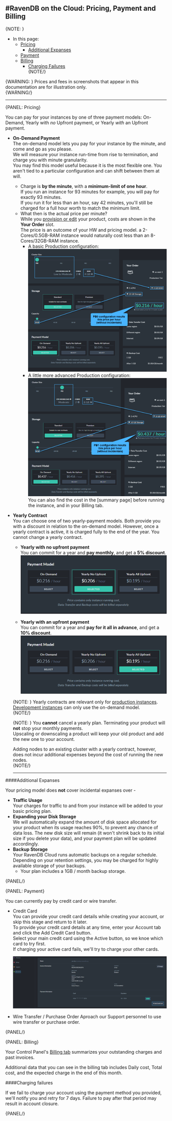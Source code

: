 #RavenDB on the Cloud: Pricing, Payment and Billing
---

{NOTE: }
* In this page:  
  * [Pricing](../cloud/cloud-pricing-payment-billing#pricing)  
     - [Additional Expanses](../cloud/cloud-pricing-payment-billing#additional-expanses)  
  * [Payment](../cloud/cloud-pricing-payment-billing#payment)  
  * [Billing](../cloud/cloud-pricing-payment-billing#billing)  
    - [Charging Failures](../cloud/cloud-pricing-payment-billing#charging-failures)  
{NOTE/}

{WARNING: }
Prices and fees in screenshots that appear in this documentation are for illustration only.  
{WARNING/}

---

{PANEL: Pricing}

You can pay for your instances by one of three payment models: On-Demand, Yearly with _no_ Upfront payment, 
or Yearly _with_ an Upfront payment.  

* **On-Demand Payment**  
  The on-demand model lets you pay for your instance by the minute, and come and go as you please.  
  We will measure your instance run-time from rise to termination, and charge you with minute granularity.  
  You may find this model useful because it is the most flexible one. You aren't tied to a particular configuration
  and can shift between them at will. 

   - Charge is **by the minute**, with a **minimum-limit of one hour**.  
     If you run an instance for 93 minutes for example, you will pay for exactly 93 minutes.  
     If you run it for less than an hour, say 42 minutes, you'll still be charged for a full hour worth to match the minimum limit.  
   - What then is the actual price per minute?  
     While you [provision or edit](../cloud/cloud-control-panel#the-products-tab) your product, 
     costs are shown in the **Your Order** slot.  
     The price is an outcome of your HW and pricing model. 
     a 2-Cores/0.5GB-RAM instance would naturally cost less than an 8-Cores/32GB-RAM instance.  
      - A basic Production configuration:  
        ![PB0](images/pricing_001_PB0.png "PB0")
      - A little more advanced Production configuration:  
        ![PB1](images/pricing_002_PB1.png "PB1")
     You can also find the cost in the [summary page] before running the instance, and in your Billing tab.  

* **Yearly Contract**  
  You can choose one of two yearly-payment models. Both provide you with a discount in relation to the on-demand model.
  However, once a yearly contract is active, it is charged fully to the end of the year. You cannot change a yearly 
  contract. 

   * **Yearly with no upfront payment**  
     You can commit for a year and **pay monthly**, and get a **5% discount**.  
     ![Yearly No Upfront](images/pricing-003-payment-models-yearly-no-upfront.png "Yearly No Upfront")

   * **Yearly with an upfront payment**  
     You can commit for a year and **pay for it all in advance**, and get a **10% discount**.  
     ![Yearly Upfront](images/pricing-004-payment-models-yearly-upfront.png "Yearly Upfront")

  {NOTE: }
   Yearly contracts are relevant only for [production instances](../cloud/cloud-instances#a-production-instance).  
   [Development instances](../cloud/cloud-instances#a-development-instance) can only use the on-demand model.  
  {NOTE/}
  

  {NOTE: }
   You **cannot** cancel a yearly plan. Terminating your product will **not** stop your monthly payments.  
   Upscaling or downscaling a product will keep your old product and add the new one to your account.  
   
   Adding nodes to an existing cluster with a yearly contract, however, does not incur additional expenses 
   beyond the cost of running the new nodes.  
  {NOTE/}

  ---

####Additional Expanses

Your pricing model does **not** cover incidental expanses over -  

* **Traffic Usage**  
  Your charges for traffic to and from your instance will be added to your basic pricing plan.  
* **Expanding your Disk Storage**  
  We will automatically expand the amount of disk space allocated for your product when its usage reaches 90%, 
  to prevent any chance of data loss. The new disk size will remain (it won't shrink back to its initial size if 
  you delete your data), and your payment plan will be updated accordingly.  
* **Backup Storage**  
  Your RavenDB Cloud runs automatic backups on a regular schedule.  
  Depending on your retention settings, you may be charged for highly available storage of your backups.  
   - Your plan includes a 1GB / month backup storage. 

{PANEL/}

{PANEL: Payment}

You can currently pay by credit card or wire transfer.  

* Credit Card  
  You can provide your credit card details while creating your account, or skip this stage and return to it later.  
  To provide your credit card details at any time, enter your Account tab and click the Add Credit Card button.  
  Select your main credit card using the Active button, so we knoe which card to try first.  
  If charging your active card fails, we'll try to charge your other cards.  

  ![Payment](images/payment.png "Payment")

* Wire Transfer / Purchase Order
  Aproach our Support personnel to use wire transfer or purchase order.

{PANEL/}

{PANEL: Billing}

Your Control Panel's [Billing tab](../cloud/cloud-control-panel#the-billing-tab) summarizes your 
outstanding charges and past invoices.

Additional data that you can see in the billing tab includes Daily cost, Total cost, and the expected 
charge in the end of this month.  

####Charging failures  

If we fail to charge your account using the payment method you provided, we'll notify 
you and retry for 7 days. Failure to pay after that period may result in account closure. 

{PANEL/}
